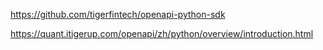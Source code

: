 https://github.com/tigerfintech/openapi-python-sdk

https://quant.itigerup.com/openapi/zh/python/overview/introduction.html

